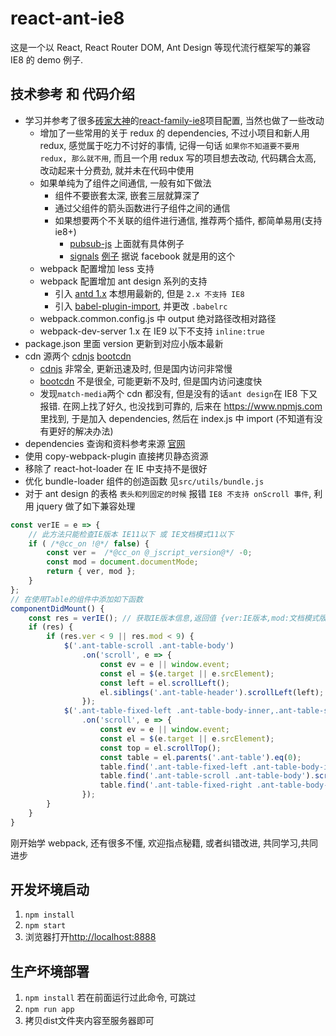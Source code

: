 # react-ant-ie8
这是一个以 React, React Router DOM, Ant Design 等现代流行框架写的兼容 IE8 的 demo 例子.

## 技术参考 和 代码介绍
* 学习并参考了很多[砖家大神](https://github.com/brickspert)的[react-family-ie8](https://github.com/brickspert/react-family-ie8)项目配置, 当然也做了一些改动
	* 增加了一些常用的关于 redux 的 dependencies, 不过小项目和新人用 redux, 感觉属于吃力不讨好的事情, 记得一句话 `如果你不知道要不要用 redux, 那么就不用`, 而且一个用 redux 写的项目想去改动, 代码耦合太高, 改动起来十分费劲, 就并未在代码中使用
	* 如果单纯为了组件之间通信, 一般有如下做法
		* 组件不要嵌套太深, 嵌套三层就算深了
		* 通过父组件的箭头函数进行子组件之间的通信
		* 如果想要两个不关联的组件进行通信, 推荐两个插件, 都简单易用(支持 ie8+)
			* [pubsub-js](https://www.npmjs.com/package/pubsub-js) 上面就有具体例子
			* [signals](https://www.npmjs.com/package/signals) [例子](https://github.com/millermedeiros/js-signals/wiki/Examples) 据说 facebook 就是用的这个
	* webpack 配置增加 less 支持
	* webpack 配置增加 ant design 系列的支持
		* 引入 [antd 1.x](http://1x.ant.design) 本想用最新的, 但是 `2.x 不支持 IE8`
		* 引入 [babel-plugin-import](https://www.npmjs.com/package/babel-plugin-import), 并更改 `.babelrc`
	* webpack.common.config.js 中 output 绝对路径改相对路径
	* webpack-dev-server 1.x 在 IE9 以下不支持 `inline:true`
* package.json 里面 version 更新到对应小版本最新
* cdn 源两个 [cdnjs](https://cdnjs.com) [bootcdn](http://www.bootcdn.cn)
	* [cdnjs](https://cdnjs.com) 非常全, 更新迅速及时, 但是国内访问非常慢
	* [bootcdn](http://www.bootcdn.cn) 不是很全, 可能更新不及时, 但是国内访问速度快
	* 发现`match-media`两个 cdn 都没有, 但是没有的话`ant design`在 IE8 下又报错. 在网上找了好久, 也没找到可靠的, 后来在 https://www.npmjs.com 里找到, 于是加入 dependencies, 然后在 index.js 中 import (不知道有没有更好的解决办法)
* dependencies 查询和资料参考来源 [官网](https://www.npmjs.com)
* 使用 copy-webpack-plugin 直接拷贝静态资源
* 移除了 react-hot-loader 在 IE 中支持不是很好
* 优化 bundle-loader 组件的创造函数 见`src/utils/bundle.js`
* 对于 ant design 的表格 `表头和列固定的时候` 报错 `IE8 不支持 onScroll 事件`, 利用 jquery 做了如下兼容处理
```js
const verIE = e => {
	// 此方法只能检查IE版本 IE11以下 或 IE文档模式11以下
	if ( /*@cc_on !@*/ false) {
		const ver =  /*@cc_on @_jscript_version@*/ -0;
		const mod = document.documentMode;
		return { ver, mod };
	}
};
// 在使用Table的组件中添加如下函数
componentDidMount() {
	const res = verIE(); // 获取IE版本信息,返回值 {ver:IE版本,mod:文档模式版本}
	if (res) {
		if (res.ver < 9 || res.mod < 9) {
			$('.ant-table-scroll .ant-table-body')
				.on('scroll', e => {
					const ev = e || window.event;
					const el = $(e.target || e.srcElement);
					const left = el.scrollLeft();
					el.siblings('.ant-table-header').scrollLeft(left);
				});
			$('.ant-table-fixed-left .ant-table-body-inner,.ant-table-scroll .ant-table-body,.ant-table-fixed-right .ant-table-body-inner')
				.on('scroll', e => {
					const ev = e || window.event;
					const el = $(e.target || e.srcElement);
					const top = el.scrollTop();
					const table = el.parents('.ant-table').eq(0);
					table.find('.ant-table-fixed-left .ant-table-body-inner').scrollTop(top);
					table.find('.ant-table-scroll .ant-table-body').scrollTop(top);
					table.find('.ant-table-fixed-right .ant-table-body-inner').scrollTop(top);
				});
		}
	}
}
```

刚开始学 webpack, 还有很多不懂, 欢迎指点秘籍, 或者纠错改进, 共同学习,共同进步

## 开发坏境启动
1. `npm install`
2. `npm start`
3. 浏览器打开[http://localhost:8888](http://localhost:8888)

## 生产坏境部署
1. `npm install` 若在前面运行过此命令, 可跳过
2. `npm run app`
3. 拷贝dist文件夹内容至服务器即可